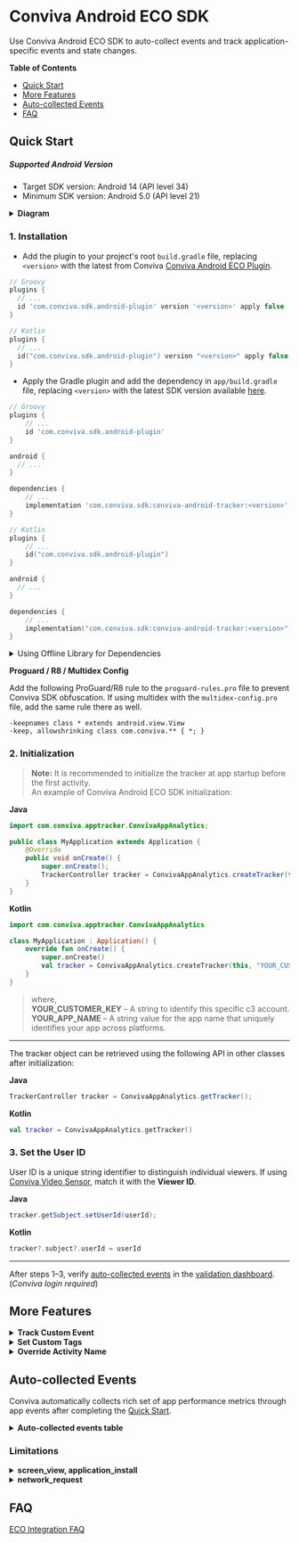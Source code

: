 # Conviva Android ECO SDK

Use Conviva Android ECO SDK to auto-collect events and track application-specific events and state changes.

**Table of Contents**
- [Quick Start](#quick-start)
- [More Features](#more-features)
- [Auto-collected Events](#auto-collected-events)
- [FAQ](#faq)

## Quick Start

##### Supported Android Version

- Target SDK version: Android 14 (API level 34)
- Minimum SDK version: Android 5.0 (API level 21)

<details>
<summary><b>Diagram</b></summary>

  ```mermaid
graph TD
    build[Build Process] --> plugin;
    plugin[Conviva ECO Gradle Plugin] -->|Injects code| app;
    app[UI Layer & Business Logic] --> sdk@{ label: "Conviva ECO SDK" };
    events[App Events] --> sdk;
    app --> events;
    sdk --> backend[Conviva Backend Server];

    subgraph "Android Application Runtime"
        app;
        sdk;
        events;
    end

    subgraph "Compilation Phase"
        build;
        plugin;
    end
	style plugin fill:#004AAD,color:#FFFFFF
	style sdk fill:#004AAD,color:#FFFFFF
	style backend fill:#004AAD,color:#FFFFFF
  ```

</details>

### 1. Installation
<!--self-serve[Gradle]-->
- Add the plugin to your project's root `build.gradle` file, replacing `<version>` with the latest from Conviva [Conviva Android ECO Plugin](https://github.com/Conviva/conviva-android-plugin).

<!-- :::code-tabs[Groovy,Kotlin] -->

```Groovy
// Groovy
plugins {
  // ...
  id 'com.conviva.sdk.android-plugin' version '<version>' apply false
}

```

```Kotlin
// Kotlin
plugins {
  // ...
  id("com.conviva.sdk.android-plugin") version "<version>" apply false
}

```
<!-- ::: -->

- Apply the Gradle plugin and add the dependency in `app/build.gradle` file, replacing `<version>` with the latest SDK version available [here](https://github.com/Conviva/conviva-android-appanalytics/releases).

<!-- :::code-tabs[Groovy,Kotlin] -->


```Groovy
// Groovy
plugins {
    // ...
    id 'com.conviva.sdk.android-plugin'
}

android {
  // ...
}

dependencies {
    // ...
    implementation 'com.conviva.sdk:conviva-android-tracker:<version>'
}
```

```Kotlin
// Kotlin 
plugins {
    // ...
    id("com.conviva.sdk.android-plugin")
}

android {
  // ...
}

dependencies {
    // ...
    implementation("com.conviva.sdk:conviva-android-tracker:<version>")
}

```
<!-- ::: -->

<!--eof-self-serve--> 
<details>
<!--self-serve[Offline]-->
    <summary>Using Offline Library for Dependencies</summary>
    
Download the `.aar` from GitHub's [releases page](https://github.com/Conviva/conviva-android-appanalytics/releases) and add it manually instead of using Gradle.

```groovy
dependencies {
    // ...
    implementation fileTree(dir: 'libs',include:['*.aar'])
}
```

<!--eof-self-serve-->
</details>

<!--self-serve[Gradle,Offline]-->
**Proguard / R8 / Multidex Config**

Add the following ProGuard/R8 rule to the `proguard-rules.pro` file to prevent Conviva SDK obfuscation. If using multidex with the `multidex-config.pro` file, add the same rule there as well.

```plaintext
-keepnames class * extends android.view.View
-keep, allowshrinking class com.conviva.** { *; }
```
<!--eof-self-serve-->

### 2. Initialization

> **Note:** It is recommended to initialize the tracker at app startup before the first activity.  
> An example of Conviva Android ECO SDK initialization:

<!-- :::code-tabs[Java,Kotlin] -->

**Java**
```Java
import com.conviva.apptracker.ConvivaAppAnalytics;

public class MyApplication extends Application {
    @Override
    public void onCreate() {
        super.onCreate();
        TrackerController tracker = ConvivaAppAnalytics.createTracker(this, "YOUR_CUSTOMER_KEY", "YOUR_APP_NAME");
    }
}
```

**Kotlin**
```Kotlin
import com.conviva.apptracker.ConvivaAppAnalytics

class MyApplication : Application() {
    override fun onCreate() {
        super.onCreate()
        val tracker = ConvivaAppAnalytics.createTracker(this, "YOUR_CUSTOMER_KEY", "YOUR_APP_NAME")
    }
}
```
<!-- ::: -->
> where,  
> **YOUR_CUSTOMER_KEY** – A string to identify this specific c3 account.  
> **YOUR_APP_NAME** – A string value for the app name that uniquely identifies your app across platforms.

---

The tracker object can be retrieved using the following API in other classes after initialization:
<!-- :::code-tabs[Java,Kotlin] -->

**Java**
```Java
TrackerController tracker = ConvivaAppAnalytics.getTracker();
```

**Kotlin**
```Kotlin
val tracker = ConvivaAppAnalytics.getTracker()
```
<!-- ::: -->

### 3. Set the User ID
User ID is a unique string identifier to distinguish individual viewers. If using [Conviva Video Sensor](https://github.com/Conviva/conviva-android-coresdk), match it with the **Viewer ID**.

<!-- :::code-tabs[Java,Kotlin] -->
**Java**
```java
tracker.getSubject.setUserId(userId);
```

**Kotlin**
```kotlin
tracker?.subject?.userId = userId
```
---

After steps 1–3, verify [auto-collected events](#auto-collected-events) in the [validation dashboard](https://pulse.conviva.com/app/appmanager/ecoIntegration/validation). (_Conviva login required_)

## More Features

<details>

<summary><b>Track Custom Event</b></summary>


Use the **trackCustomEvent()** API to track all kinds of events. This API provides 2 fields to describe the tracked events:

**eventName** - Name of the custom event

**eventData** - Data in a `JSONObject` or a JSON-formatted `String`

```java
// Set up the event properties JSONObject
JSONObject eventDataJSON = new JSONObject();
eventDataJSON.put("identifier1", intValue);
eventDataJSON.put("identifier2", boolValue);
eventDataJSON.put("identifier3", "stringValue");

String eventName = "your-event-name";

tracker.trackCustomEvent(eventName, eventDataJSON);
```

</details>

<details>

<summary><b>Set Custom Tags</b></summary>

Custom Tags are global tags applied to all events and persist throughout the application lifespan, or until they are cleared.

Set custom tags:
```java
// Adds the custom tags
HashMap<String, Object> tags = new HashMap<>();
tags.put("key1", intValue);
tags.put("key2", boolValue);
tags.put("key3", "stringValue");
tracker.setCustomTags(tags);
```

Clear a few of the previously set custom tags:
```java
// Clears custom tags key1 & key2
Set<String> clearTagKeysSet = new HashSet<>();
clearTagKeysSet.add("key1");
clearTagKeysSet.add("key2");
tracker.clearCustomTags(clearTagKeysSet);
```

Clear all the previously set custom tags:
```java
// Clears all the custom tags
tracker.clearAllCustomTags();
```

</details>

<details>

<summary><b>Override Activity Name</b></summary>

Override the default Activity Name in the Screen View Event by adding the `convivaScreenName` variable in the desired activity.

```java
public class ExampleActivity extends Activity {
    // ...
    public String convivaScreenName = "HomeScreen";
    // ...
}
```

</details>


## Auto-collected Events

Conviva automatically collects rich set of app performance metrics through app events after completing the [Quick Start](#quick-start).

<details>

<summary><b>Auto-collected events table</b></summary>

| Event | Occurrence |
| --- | --- |
| network\_request | After receiving the network request response. [Refer limitations](#limitations). _Collected by plugin._ |
| screen\_view | When the screen is interacted with on either first launch or relaunch. [Refer limitations](#limitations). _Collected by plugin._ |
| application\_error | When an error occurs in the application |
| button\_click | On the button click callback (works with both Clickable Views and Clickable Modifiers in compose). _Collected by plugin._ |
| application\_background | When the application is taken to the background |
| application\_foreground | When the application is taken to the foreground |
| application\_install | When the application is launched for the first time after it's installed. (It's not the exact installed time.) [Refer limitations](#limitations). |
| deep\_link\_received | On opening an application using the UTM URL. _Collected by plugin._ |
| anr\_start | Timer starts for the response from the main thread. If it takes more than 4 seconds, _anr\_start_ event is triggered. |
| anr\_end | If the SDK gets a response after triggering _anr\_start_, then _anr\_end_ is dispatched. |
| conviva\_fragment\_view | Whenever a fragment transaction commits. _Collected by plugin._ |
| conviva\_compose\_view | Whenever a destination change occurs in the NavController of the ComposeNavigation. _Collected by plugin._ |

To learn about the default metrics for analyzing the native and web applications performance, such as App Crashes, Avg Screen Load Time, and Page Loads, refer to the [App Experience Metrics](https://pulse.conviva.com/learning-center/content/eco/eco_metrics.html) page in the Learning Center.

</details>

### Limitations

<details>
  <summary><b>screen_view, application_install</b></summary>

  Auto-collection of **screen_view** and **application_install** events is temporarily affected due to controlled ingestion by Conviva.
  This impact occurs only during the first fresh launch after an app install or clear-data. It is valid only until the Conviva Remote Config becomes available and will no longer persist in subsequent launches.

</details>

<details>
  <summary><b>network_request</b></summary>
  This feature supports OkHttp, Retrofit, HTTPSUrlConnection, HTTPUrlConnection (tracking URL.getContent() and URL.getStream() are not supported).

  **Request and Response Body Collection:**

  Collected only when:
  - Size is < 10KB and content-length is available.
  - Content-type is `"json"` or `"text/plain"`.
  - Data is a `JSONObject`, nested `JSONObject`, or `JSONArray`.

 **Request and Response Header Collection:**

 Collected only when:
 - Data is a `JSONObject` (Nested `JSONObject` and `JSONArray` are not yet supported).
 - The server is provisioned with `"Access-Control-Expose-Headers:"`.

</details>

## FAQ

[ECO Integration FAQ](https://pulse.conviva.com/learning-center/content/sensor_developer_center/tools/eco_integration/eco_integration_faq.htm)
